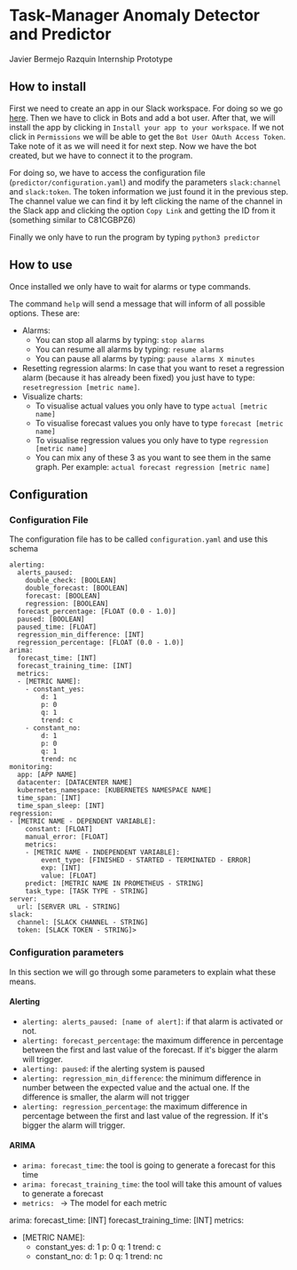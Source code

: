 # Task-Manager Anomaly Detector and Predictor
Javier Bermejo Razquin Internship Prototype

## How to install
First we need to create an app in our Slack workspace. For doing so we go
[here](https://api.slack.com/apps?new_app=1). Then we have to click in Bots and
add a bot user. After that, we will install the app by clicking in
`Install your app to your workspace`. If we not click in `Permissions` we
will be able to get the `Bot User OAuth Access Token`. Take note of it as we
will need it for next step. Now we have the bot created, but we have to connect
it to the program.

For doing so, we have to access the configuration file
(`predictor/configuration.yaml`) and modify the parameters `slack:channel`
and `slack:token`. The token information we just found it in the previous step.
The channel value we can find it by left clicking the name of the channel in the
Slack app and clicking the option `Copy Link` and getting the ID from it
(something similar to C81CGBPZ6)

Finally we only have to run the program by typing `python3 predictor`

## How to use
Once installed we only have to wait for alarms or type commands.

The command `help` will send a message that will inform of all possible
options. These are:
* Alarms:
  * You can stop all alarms by typing: `stop alarms`
  * You can resume all alarms by typing: `resume alarms`
  * You can pause all alarms by typing: `pause alarms X minutes`
* Resetting regression alarms: In case that you want to reset a regression alarm
(because it has already been fixed) you just have to type:
`resetregression [metric name]`.
* Visualize charts:
  * To visualise actual values you only have to type `actual [metric name]`
  * To visualise forecast values you only have to type `forecast [metric name]`
  * To visualise regression values you only have to type
  `regression [metric name]`
  * You can mix any of these 3 as you want to see them in the same graph. Per
  example: `actual forecast regression [metric name]`


## Configuration
### Configuration File
The configuration file has to be called `configuration.yaml` and use this schema

```
alerting:
  alerts_paused:
    double_check: [BOOLEAN]
    double_forecast: [BOOLEAN]
    forecast: [BOOLEAN]
    regression: [BOOLEAN]
  forecast_percentage: [FLOAT (0.0 - 1.0)]
  paused: [BOOLEAN]
  paused_time: [FLOAT]
  regression_min_difference: [INT]
  regression_percentage: [FLOAT (0.0 - 1.0)]
arima:
  forecast_time: [INT]
  forecast_training_time: [INT]
  metrics:
  - [METRIC NAME]:
    - constant_yes:
        d: 1
        p: 0
        q: 1
        trend: c
    - constant_no:
        d: 1
        p: 0
        q: 1
        trend: nc
monitoring:
  app: [APP NAME]
  datacenter: [DATACENTER NAME]
  kubernetes_namespace: [KUBERNETES NAMESPACE NAME]
  time_span: [INT]
  time_span_sleep: [INT]
regression:
- [METRIC NAME - DEPENDENT VARIABLE]:
    constant: [FLOAT]
    manual_error: [FLOAT]
    metrics:
    - [METRIC NAME - INDEPENDENT VARIABLE]:
        event_type: [FINISHED - STARTED - TERMINATED - ERROR]
        exp: [INT]
        value: [FLOAT]
    predict: [METRIC NAME IN PROMETHEUS - STRING]
    task_type: [TASK TYPE - STRING]
server:
  url: [SERVER URL - STRING]
slack:
  channel: [SLACK CHANNEL - STRING]
  token: [SLACK TOKEN - STRING]>
```

### Configuration parameters
In this section we will go through some parameters to explain what these means.

#### Alerting
* `alerting: alerts_paused: [name of alert]`: if that alarm is activated or not.
* `alerting: forecast_percentage`: the maximum difference in percentage between
the first and last value of the forecast. If it's bigger the alarm will trigger.
* `alerting: paused`: if the alerting system is paused
* `alerting: regression_min_difference`: the minimum difference in number between
the expected value and the actual one. If the difference is smaller, the alarm
will not trigger
* `alerting: regression_percentage`: the maximum difference in percentage
between the first and last value of the regression. If it's bigger the alarm
will trigger.

#### ARIMA
* `arima: forecast_time`: the tool is going to generate a forecast for this time
* `arima: forecast_training_time`: the tool will take this amount of values to
generate a forecast
* `metrics: ` -> The model for each metric

arima:
  forecast_time: [INT]
  forecast_training_time: [INT]
  metrics:
  - [METRIC NAME]:
    - constant_yes:
        d: 1
        p: 0
        q: 1
        trend: c
    - constant_no:
        d: 1
        p: 0
        q: 1
        trend: nc
